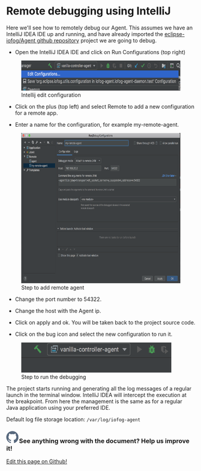 # Remote debugging using IntelliJ

Here we'll see how to remotely debug our Agent. This assumes we have an IntelliJ IDEA IDE up and running, and have already imported the <a href="https://github.com/eclipse-iofog/Agent.git">eclipse-iofog/Agent github repository</a> project we are going to debug.

- Open the IntelliJ IDEA IDE and click on Run Configurations (top right)

<figure>
    <img src="/images/edit-configuration.png" alt="" height="80px" width="500px">
    <figcaption>Intellij edit configuration</figcaption>
</figure>

- Click on the plus (top left) and select Remote to add a new configuration for a remote app.

- Enter a name for the configuration, for example my-remote-agent.

<figure>
    <img src="/images/add-remote-agent.png" alt="" height="400px" width="500px">
    <figcaption>Step to add remote agent</figcaption>
</figure>

- Change the port number to 54322.

- Change the host with the Agent ip.

- Click on apply and ok.
  You will be taken back to the project source code.

- Click on the bug icon and select the new configuration to run it.

<figure>
    <img src="/images/run-debug.png" alt="" height="80px" width="400px">
    <figcaption>Step to run the debugging</figcaption>
</figure>

The project starts running and generating all the log messages of a regular launch in the terminal window. IntelliJ IDEA will intercept the execution at the breakpoint. From here the management is the same as for a regular Java application using your preferred IDE.

Default log file storage location: `/var/log/iofog-agent`

<aside class="notifications contribute">
  <h3><img src="/images/icos/ico-github.svg" alt="">See anything wrong with the document? Help us improve it!</h3>
  <a href="https://github.com/eclipse-iofog/iofog.org/edit/develop/content/docs/2/reference-agent/debugging.md"
    target="_blank">
    <p>Edit this page on Github!</p>
  </a>
</aside>
